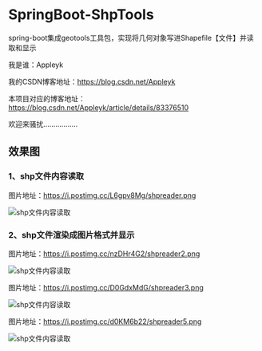 # SpringBoot-ShpTools
spring-boot集成geotools工具包，实现将几何对象写进Shapefile【文件】并读取和显示


我是谁：Appleyk

我的CSDN博客地址：https://blog.csdn.net/Appleyk

本项目对应的博客地址：https://blog.csdn.net/Appleyk/article/details/83376510


欢迎来骚扰.................


## 效果图

### 1、shp文件内容读取

图片地址：https://i.postimg.cc/L6gpv8Mg/shpreader.png

![shp文件内容读取](https://i.postimg.cc/L6gpv8Mg/shpreader.png)


### 2、shp文件渲染成图片格式并显示

图片地址：https://i.postimg.cc/nzDHr4G2/shpreader2.png

![shp文件内容读取](https://i.postimg.cc/nzDHr4G2/shpreader2.png)


图片地址：https://i.postimg.cc/D0GdxMdG/shpreader3.png

![shp文件内容读取](https://i.postimg.cc/D0GdxMdG/shpreader3.png)


图片地址：https://i.postimg.cc/d0KM6b22/shpreader5.png

![shp文件内容读取](https://i.postimg.cc/d0KM6b22/shpreader5.png)
